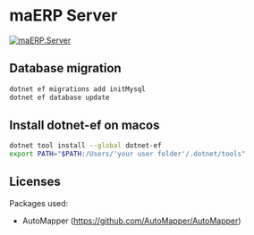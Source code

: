 # maERP Server

[![maERP.Server](https://github.com/maERP/maERP/actions/workflows/dotnet.yml/badge.svg?branch=main)](https://github.com/maERP/maERP/actions/workflows/dotnet.yml)

## Database migration

```bash
dotnet ef migrations add initMysql
dotnet ef database update
```

## Install dotnet-ef on macos

```bash
dotnet tool install --global dotnet-ef
export PATH="$PATH:/Users/'your user folder'/.dotnet/tools"
```

## Licenses

Packages used:

- AutoMapper (https://github.com/AutoMapper/AutoMapper)